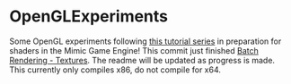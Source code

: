 # OpenGLExperiments
Some OpenGL experiments following [this tutorial series](https://www.youtube.com/watch?v=W3gAzLwfIP0&list=PLlrATfBNZ98foTJPJ_Ev03o2oq3-GGOS2&index=1) in preparation for shaders in the Mimic Game Engine! This commit just finished [Batch Rendering - Textures](https://youtu.be/bw6JsLnx5Jg?list=PLlrATfBNZ98foTJPJ_Ev03o2oq3-GGOS2). The readme will be updated as progress is made. This currently only compiles x86, do not compile for x64.